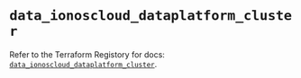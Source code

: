 # `data_ionoscloud_dataplatform_cluster`

Refer to the Terraform Registory for docs: [`data_ionoscloud_dataplatform_cluster`](https://www.terraform.io/docs/providers/ionoscloud/d/dataplatform_cluster).

